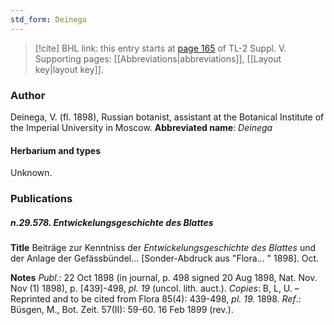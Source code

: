 ```yaml
---
std_form: Deinega
---
```


> [!cite] BHL link: this entry starts at [page 165](https://www.biodiversitylibrary.org/page/33259211) of TL-2 Suppl. V.
> Supporting pages: [[Abbreviations|abbreviations]], [[Layout key|layout key]].

### Author

Deinega, V. (fl. 1898), Russian botanist, assistant at the Botanical Institute of the Imperial University in Moscow. 
**Abbreviated name**: *Deinega*

#### Herbarium and types

Unknown.

### Publications

##### n.29.578. Entwickelungsgeschichte des Blattes

**Title**
Beiträge zur Kenntniss der *Entwickelungsgeschichte des Blattes* und der Anlage der Gefässbündel... \[Sonder-Abdruck aus "Flora... " 1898\]. Oct.

**Notes**
*Publ*.: 22 Oct 1898 (in journal, p. 498 signed 20 Aug 1898, Nat. Nov. Nov (1) 1898), p. \[439\]-498, *pl. 19* (uncol. lith. auct.). *Copies*: B, L, U. – Reprinted and to be cited from Flora 85(4): 439-498, *pl. 19.* 1898.
*Ref*.: Büsgen, M., Bot. Zeit. 57(II): 59-60. 16 Feb 1899 (rev.).

